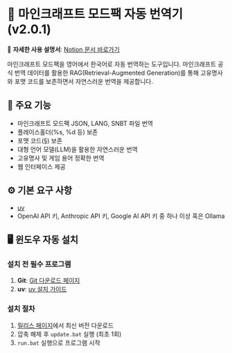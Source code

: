 # 🚀 마인크래프트 모드팩 자동 번역기 (v2.0.1)

📖 **자세한 사용 설명서**: [Notion 문서 바로가기](https://kunho-park.notion.site/AI-mcpack-translator-1dc8edfca9988073a109f2b746f1aa8d)

마인크래프트 모드팩을 영어에서 한국어로 자동 번역하는 도구입니다. 마인크래프트 공식 번역 데이터를 활용한 RAG(Retrieval-Augmented Generation)를 통해 고유명사와 포맷 코드를 보존하면서 자연스러운 번역을 제공합니다.

## 📌 주요 기능

- 마인크래프트 모드팩 JSON, LANG, SNBT 파일 번역
- 플레이스홀더(%s, %d 등) 보존
- 포맷 코드(§) 보존
- 대형 언어 모델(LLM)을 활용한 자연스러운 번역
- 고유명사 및 게임 용어 정확한 번역
- 웹 인터페이스 제공

## ⚙️ 기본 요구 사항
- [uv](https://github.com/astral-sh/uv)
- OpenAI API 키, Anthropic API 키, Google AI API 키 중 하나 이상 혹은 Ollama

## 🖥️ 윈도우 자동 설치

### 설치 전 필수 프로그램
1. **Git**: [Git 다운로드 페이지](https://git-scm.com/downloads/win)
2. **uv**: [uv 설치 가이드](https://docs.astral.sh/uv/getting-started/installation/#__tabbed_1_2)

### 설치 절차
1. [릴리스 페이지](https://github.com/kunho-park/mcpack-translator/releases)에서 최신 버전 다운로드
2. 압축 해제 후 `update.bat` 실행 (최초 1회)
3. `run.bat` 실행으로 프로그램 시작
